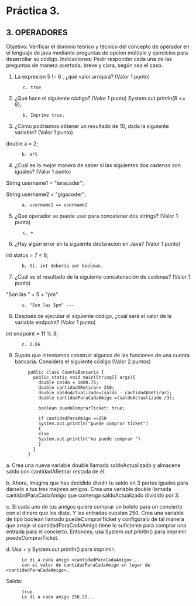 # Práctica 3.

## 3. OPERADORES

Objetivo: Verificar el dominio teórico y técnico del concepto de operador en el lenguaje
de java mediante preguntas de opción múltiple y ejercicios para desarrollar su código.
Indicaciones: Pedir responder cada una de las preguntas de manera acertada, breve y
clara, según sea el caso.

1. La expresión 5 != 6 , ¿qué valor arrojará? (Valor 1 punto)

      
          c. true
       

2. ¿Qué hace el siguiente código? (Valor 1 punto)
System.out.println(8 <= 8);

        
          b. Imprime true.
        

3. ¿Cómo podríamos obtener un resultado de 10, dada la siguiente variable? (Valor 1
punto)

double a = 2;

        
          b. a*5
         


4. ¿Cuál es la mejor manera de saber si las siguientes dos cadenas son iguales?
(Valor 1 punto)

String username1 = "teracoder";

String username2 = "gigacoder";

          a. username1 == username2
          


5. ¿Qué operador se puede usar para concatenar dos strings? (Valor 1 punto)

         
          c. +
    


6. ¿Hay algún error en la siguiente declaración en Java? (Valor 1 punto)

int status = 7 < 8;

          
          b. Sí, int debería ser boolean.
         

7. ¿Cuál es el resultado de la siguiente concatenación de cadenas? (Valor 1 punto)

"Son las " + 5 + "pm"

        
          c. "Son las 5pm" ---
        


8. Después de ejecutar el siguiente código, ¿cuál será el valor de la variable
endpoint? (Valor 1 punto)

int endpoint = 11 % 3;

       
          c. 2.66
        


9. Supón que intentamos construir algunas de las funciones de una cuenta bancaria.
Considera el siguiente código (Valor 2 puntos)

            public class CuentaBancaria {
              public static void main(String[] args){
                double saldo = 1000.75;
                double cantidadARetirar= 250;
                double saldoActualizado=(saldo - cantidadARetirar);
                double cantidadParaCadaAmigo =(saldoActualizado /3);
                
                boolean puedeComprarTicket: true;
                
                if cantidadParaAmigo =>250 
                System.out.println("puede comprar ticket")
                {
                else 
                System.out.println("no puede comprar ")
                }
              }
            }

a. Crea una nueva variable double llamada saldoActualizado y
almacene saldo con cantidadARetirar restada de él.

b. Ahora, imagina que has decidido dividir tu saldo en 3 partes iguales
para dárselo a tus tres mejores amigos. Crea una variable double
llamada cantidadParaCadaAmigo que contenga saldoActualizado
dividido por 3.

c. Si cada uno de tus amigos quiere comprar un boleto para un
concierto con el dinero que les diste. Y las entradas cuestan 250. Crea
una variable de tipo boolean llamado puedeComprarTicket y
configúralo de tal manera que arroje si cantidadParaCadaAmigo
tiene lo suficiente para comprar una entrada para el concierto.
Entonces, usa System.out.println() para imprimir
puedeComprarTicket.

d. Usa + y System.out.println() para imprimir:

          Le di a cada amigo <cantidadParaCadaAmigo>...
          con el valor de cantidadParaCadaAmigo en lugar de <cantidadParaCadaAmigo>.

Salida:

          true
          Le di a cada amigo 250.25...
